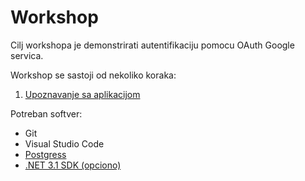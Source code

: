 # Workshop

Cilj workshopa je demonstrirati autentifikaciju pomocu OAuth Google servica.

Workshop se sastoji od nekoliko koraka:

1. [Upoznavanje sa aplikacijom](./Aplikacija.md)

Potreban softver:

- Git
- Visual Studio Code
- [Postgress](https://www.postgresql.org/download/)
- [.NET 3.1 SDK (opciono)](https://dotnet.microsoft.com/download/dotnet/5.0)
